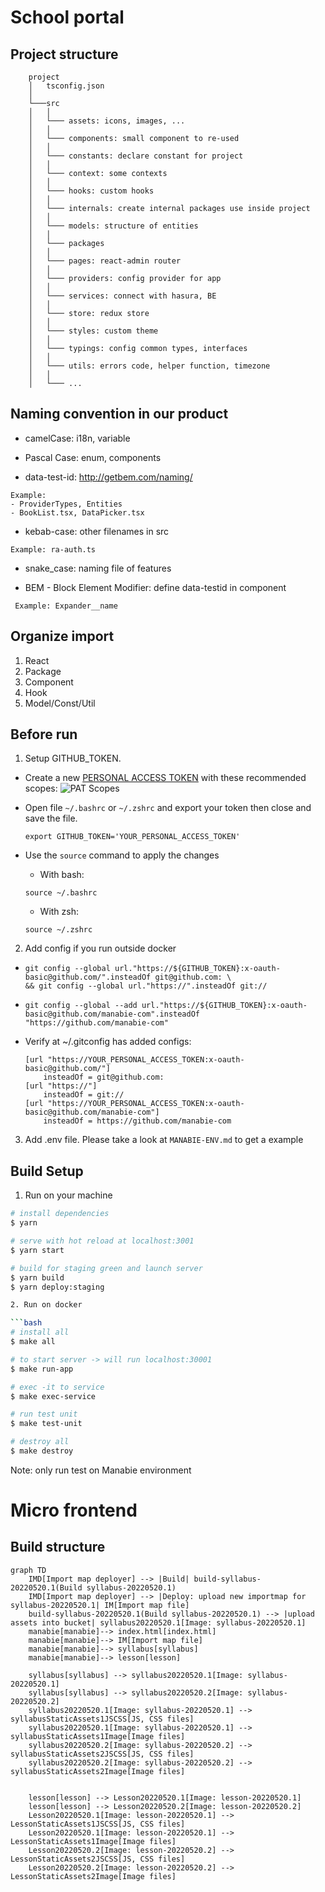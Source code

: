 # School portal

## Project structure

```
    project
    │   tsconfig.json
    │
    └───src
    │   │
    │   └─── assets: icons, images, ...
    │   │
    │   └─── components: small component to re-used
    │   │
    │   └─── constants: declare constant for project
    │   │
    │   └─── context: some contexts
    │   │
    │   └─── hooks: custom hooks
    │   │
    │   └─── internals: create internal packages use inside project
    │   │
    │   └─── models: structure of entities
    │   │
    │   └─── packages
    │   │
    │   └─── pages: react-admin router
    │   │
    │   └─── providers: config provider for app
    │   │
    │   └─── services: connect with hasura, BE
    │   │
    │   └─── store: redux store
    │   │
    │   └─── styles: custom theme
    │   │
    │   └─── typings: config common types, interfaces
    │   │
    │   └─── utils: errors code, helper function, timezone
    │   │
    │   └─── ...
```

## Naming convention in our product

-   camelCase: i18n, variable

-   Pascal Case: enum, components

-   data-test-id: http://getbem.com/naming/

```
Example:
- ProviderTypes, Entities
- BookList.tsx, DataPicker.tsx
```

-   kebab-case: other filenames in src

```
Example: ra-auth.ts
```

-   snake_case: naming file of features

-   BEM - Block Element Modifier: define data-testid in component

```
 Example: Expander__name
```

## Organize import

1. React
2. Package
3. Component
4. Hook
5. Model/Const/Util

## Before run

1. Setup GITHUB_TOKEN.

-   Create a new [PERSONAL ACCESS TOKEN](https://docs.github.com/en/authentication/keeping-your-account-and-data-secure/creating-a-personal-access-token) with these recommended scopes:
    ![PAT Scopes](./docs/pat-scopes.png)

-   Open file `~/.bashrc` or `~/.zshrc` and export your token then close and save the file.

    ```
    export GITHUB_TOKEN='YOUR_PERSONAL_ACCESS_TOKEN'
    ```

-   Use the `source` command to apply the changes
    -   With bash:
    ```
    source ~/.bashrc
    ```
    -   With zsh:
    ```
    source ~/.zshrc
    ```

2.  Add config if you run outside docker

-   ```
    git config --global url."https://${GITHUB_TOKEN}:x-oauth-basic@github.com/".insteadOf git@github.com: \
    && git config --global url."https://".insteadOf git://
    ```
-   ```
    git config --global --add url."https://${GITHUB_TOKEN}:x-oauth-basic@github.com/manabie-com".insteadOf "https://github.com/manabie-com"
    ```

-   Verify at ~/.gitconfig has added configs:

    ```
    [url "https://YOUR_PERSONAL_ACCESS_TOKEN:x-oauth-basic@github.com/"]
        insteadOf = git@github.com:
    [url "https://"]
        insteadOf = git://
    [url "https://YOUR_PERSONAL_ACCESS_TOKEN:x-oauth-basic@github.com/manabie-com"]
        insteadOf = https://github.com/manabie-com
    ```

3.  Add .env file. Please take a look at `MANABIE-ENV.md` to get a example

## Build Setup

1. Run on your machine

```bash
# install dependencies
$ yarn

# serve with hot reload at localhost:3001
$ yarn start

# build for staging green and launch server
$ yarn build
$ yarn deploy:staging

2. Run on docker

```bash
# install all
$ make all

# to start server -> will run localhost:30001
$ make run-app

# exec -it to service
$ make exec-service

# run test unit
$ make test-unit

# destroy all
$ make destroy

```

Note: only run test on Manabie environment

# Micro frontend

## Build structure

```mermaid
graph TD
    IMD[Import map deployer] --> |Build| build-syllabus-20220520.1(Build syllabus-20220520.1)
    IMD[Import map deployer] --> |Deploy: upload new importmap for syllabus-20220520.1| IM[Import map file]
    build-syllabus-20220520.1(Build syllabus-20220520.1) --> |upload assets into bucket| syllabus20220520.1[Image: syllabus-20220520.1]
    manabie[manabie]--> index.html[index.html]
    manabie[manabie]--> IM[Import map file]
    manabie[manabie]--> syllabus[syllabus]
    manabie[manabie]--> lesson[lesson]

    syllabus[syllabus] --> syllabus20220520.1[Image: syllabus-20220520.1]
    syllabus[syllabus] --> syllabus20220520.2[Image: syllabus-20220520.2]
    syllabus20220520.1[Image: syllabus-20220520.1] --> syllabusStaticAssets1JSCSS[JS, CSS files]
    syllabus20220520.1[Image: syllabus-20220520.1] --> syllabusStaticAssets1Image[Image files]
    syllabus20220520.2[Image: syllabus-20220520.2] --> syllabusStaticAssets2JSCSS[JS, CSS files]
    syllabus20220520.2[Image: syllabus-20220520.2] --> syllabusStaticAssets2Image[Image files]


    lesson[lesson] --> Lesson20220520.1[Image: lesson-20220520.1]
    lesson[lesson] --> Lesson20220520.2[Image: lesson-20220520.2]
    Lesson20220520.1[Image: lesson-20220520.1] --> LessonStaticAssets1JSCSS[JS, CSS files]
    Lesson20220520.1[Image: lesson-20220520.1] --> LessonStaticAssets1Image[Image files]
    Lesson20220520.2[Image: lesson-20220520.2] --> LessonStaticAssets2JSCSS[JS, CSS files]
    Lesson20220520.2[Image: lesson-20220520.2] --> LessonStaticAssets2Image[Image files]
```
